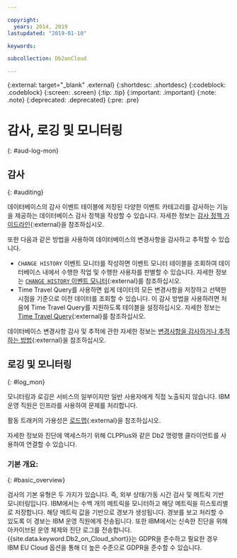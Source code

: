 ```yaml
---

copyright:
  years: 2014, 2019
lastupdated: "2019-01-10"

keywords: 

subcollection: Db2onCloud

---
```


<!-- Attribute definitions --> 
{:external: target="_blank" .external}
{:shortdesc: .shortdesc}
{:codeblock: .codeblock}
{:screen: .screen}
{:tip: .tip}
{:important: .important}
{:note: .note}
{:deprecated: .deprecated}
{:pre: .pre}

# 감사, 로깅 및 모니터링
{: #aud-log-mon}

## 감사
{: #auditing}

데이터베이스의 감사 이벤트 테이블에 저장된 다양한 이벤트 카테고리를 감사하는 기능을 제공하는 데이터베이스 감사 정책을 작성할 수 있습니다. 자세한 정보는 [감사 정책 가이드라인](https://www.ibm.com/support/knowledgecenter/SSFMBX/com.ibm.swg.im.dashdb.security.doc/doc/audit_policy_guidelines.html){:external}을 참조하십시오.

또한 다음과 같은 방법을 사용하여 데이터베이스의 변경사항을 감사하고 추적할 수 있습니다.
* `CHANGE HISTORY` 이벤트 모니터를 작성하면 이벤트 모니터 테이블을 조회하여 데이터베이스 내에서 수행한 작업 및 수행한 사용자를 판별할 수 있습니다. 자세한 정보는 [`CHANGE HISTORY` 이벤트 모니터](https://www.ibm.com/support/knowledgecenter/en/SSEPGG_11.1.0/com.ibm.db2.luw.sql.ref.doc/doc/r0059363.html){:external}를 참조하십시오.
* Time Travel Query를 사용하면 쉽게 데이터의 모든 변경사항을 저장하고 선택한 시점을 기준으로 이전 데이터를 조회할 수 있습니다. 이 감사 방법을 사용하려면 처음에 Time Travel Query를 지원하도록 테이블을 설정하십시오. 자세한 정보는 [Time Travel Query](https://developer.ibm.com/answers/questions/426878/how-do-i-use-time-travel-query-in-db2-or-db2-on-cl/){:external}를 참조하십시오.

데이터베이스 변경사항 감사 및 추적에 관한 자세한 정보는 [변경사항을 감사하거나 추적하는 방법](https://developer.ibm.com/answers/questions/427780/how-can-i-audit-or-track-changes-dropped-tables-to.html){:external}을 참조하십시오.

## 로깅 및 모니터링
{: #log_mon}

모니터링과 로깅은 서비스의 일부이지만 일반 사용자에게 직접 노출되지 않습니다. IBM 운영 직원은 인프라를 사용하여 문제를 처리합니다.  

활동 트래커의 가용성은 [로드맵](https://ibm.biz/db2oncloud-roadmap){:external}을 참조하십시오.

자세한 정보와 진단에 액세스하기 위해 CLPPlus와 같은 Db2 명령행 클라이언트를 사용하여 연결할 수 있습니다.

### 기본 개요:
{: #basic_overview}

검사의 기본 유형은 두 가지가 있습니다. 즉, 외부 상태/가동 시간 검사 및 메트릭 기반 모니터링입니다. IBM에서는 수백 개의 메트릭을 모니터하고 해당 메트릭을 히스토리별로 저장합니다. 해당 메트릭 값을 기반으로 경보가 생성됩니다. 경보를 보고 처리할 수 있도록 이 경보는 IBM 운영 직원에게 전송됩니다. 또한 IBM에서는 신속한 진단을 위해 아카이브된 운영 체제와 진단 로그를 전송합니다. {{site.data.keyword.Db2_on_Cloud_short}}는 GDPR을 준수하고 필요한 경우 IBM EU Cloud 옵션을 통해 더 높은 수준으로 GDPR을 준수할 수 있습니다.


